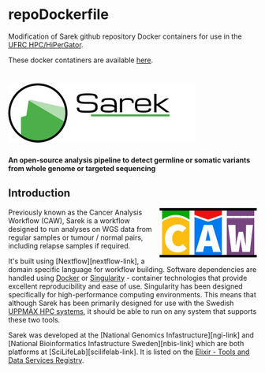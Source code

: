 # repoDockerfile
Modification of Sarek github repository Docker containers for use in the [UFRC HPC/HiPerGator](https://www.rc.ufl.edu/about/).

These docker contatiners are available [here](https://hub.docker.com/u/jongtaek/).



# [![Sarek](https://raw.githubusercontent.com/SciLifeLab/Sarek/master/docs/images/Sarek_logo.png "Sarek")](http://sarek.scilifelab.se/)

#### An open-source analysis pipeline to detect germline or somatic variants from whole genome or targeted sequencing

## Introduction

<img align="right" title="CAW" src="https://raw.githubusercontent.com/SciLifeLab/Sarek/master/docs/images/CAW_logo.png">

Previously known as the Cancer Analysis Workflow (CAW),
Sarek is a workflow designed to run analyses on WGS data from regular samples or tumour / normal pairs, including relapse samples if required.

It's built using [Nextflow][nextflow-link], a domain specific language for workflow building.
Software dependencies are handled using [Docker](https://www.docker.com) or [Singularity](https://www.sylabs.io/singularity/) - container technologies that provide excellent reproducibility and ease of use.
Singularity has been designed specifically for high-performance computing environments.
This means that although Sarek has been primarily designed for use with the Swedish [UPPMAX HPC systems](https://www.uppmax.uu.se), it should be able to run on any system that supports these two tools.

Sarek was developed at the [National Genomics Infastructure][ngi-link] and [National Bioinformatics Infastructure Sweden][nbis-link] which are both platforms at [SciLifeLab][scilifelab-link].
It is listed on the [Elixir - Tools and Data Services Registry](https://bio.tools/Sarek).

